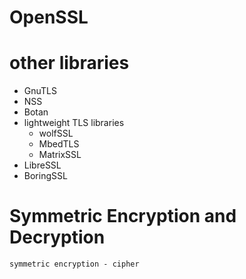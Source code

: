 # OpenSSL

# other libraries
- GnuTLS
- NSS
- Botan
- lightweight TLS libraries
    - wolfSSL
    - MbedTLS
    - MatrixSSL
- LibreSSL
- BoringSSL

# Symmetric Encryption and Decryption
`symmetric encryption - cipher`
